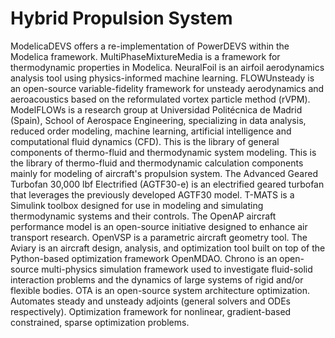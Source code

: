 # Hybrid Propulsion System

ModelicaDEVS offers a re-implementation of PowerDEVS within the Modelica framework. MultiPhaseMixtureMedia is a framework for thermodynamic properties in Modelica. NeuralFoil is an airfoil aerodynamics analysis tool using physics-informed machine learning. FLOWUnsteady is an open-source variable-fidelity framework for unsteady aerodynamics and aeroacoustics based on the reformulated vortex particle method (rVPM). ModelFLOWs is a research group at Universidad Politécnica de Madrid (Spain), School of Aerospace Engineering, specializing in data analysis, reduced order modeling, machine learning, artificial intelligence and computational fluid dynamics (CFD). This is the library of general components of thermo-fluid and thermodynamic system modeling. This is the library of thermo-fluid and thermodynamic calculation components mainly for modeling of aircraft's propulsion system. The Advanced Geared Turbofan 30,000 lbf Electrified (AGTF30-e) is an electrified geared turbofan that leverages the previously developed AGTF30 model. T-MATS is a Simulink toolbox designed for use in modeling and simulating thermodynamic systems and their controls. The OpenAP aircraft performance model is an open-source initiative designed to enhance air transport research. OpenVSP is a parametric aircraft geometry tool. The Aviary is an aircraft design, analysis, and optimization tool built on top of the Python-based optimization framework OpenMDAO. Chrono is an open-source multi-physics simulation framework used to investigate fluid-solid interaction problems and the dynamics of large systems of rigid and/or flexible bodies. OTA is an open-source system architecture optimization. Automates steady and unsteady adjoints (general solvers and ODEs respectively). Optimization framework for nonlinear, gradient-based constrained, sparse optimization problems.